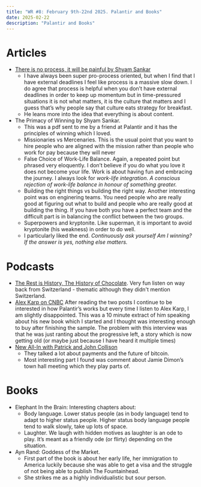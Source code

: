 ```yaml
---
title: "WR #8: February 9th-22nd 2025. Palantir and Books"
date: 2025-02-22
description: "Palantir and Books"
---
```


# Articles

- [There is no process, it will be painful by Shyam Sankar](https://www.shyamsankar.com/p/there-is-no-process-it-will-be-painful)
    - I have always been super pro-process oriented, but when I find that I have external deadlines I feel like process is a massive slow down. I do agree that process is helpful when you don’t have external deadlines in order to keep up momentum but in time-pressured situations it is not what matters, it is the culture that matters and I guess that’s why people say that culture eats strategy for breakfast.
    - He leans more into the idea that everything is about content.
- The Primacy of Winning by Shyam Sankar.
    - This was a pdf sent to me by a friend at Palantir and it has the principles of winning which I loved.
    - Missionaries vs Mercenaries. This is the usual point that you want to hire people who are aligned with the mission rather than people who work for pay because they will never
    - False Choice of Work-Life Balance. Again, a repeated point but phrased very eloquently. I don’t believe if you do what you love it does not become your life. Work is about having fun and embracing the journey. I always look for *work-life integration*. *A conscious rejection of work-life balance in honour of something greater.*
    - Building the right things vs building the right way. Another interesting point was on enginering teams. You need people who are really good at figuring out what to build and people who are really good at building the thing. If you have both you have a perfect team and the difficult part is in balancing the conflict between the two groups.
    - Superpowers and kryptonite. Like superman, it is important to avoid kryptonite (his weakness) in order to do well.
    - I particularly liked the end. *Continuously ask yourself Am I winning? If the answer is yes, nothing else matters.*

# Podcasts

- [The Rest is History, The History of Chocolate](https://podcasts.apple.com/gb/podcast/the-rest-is-history/id1537788786?i=1000647648517). Very fun listen on way back from Switzerland - thematic although they didn't mention Switzerland.
- [Alex Karp on CNBC](https://www.youtube.com/watch?v=j0Oz4P-NX84) After reading the two posts I continue to be interested in how Palantir’s works but every time I listen to Alex Karp, I am slightly disappointed. This was a 10 minute extract of him speaking about his new book which I started and I thought was interesting enough to buy after finishing the sample. The problem with this interview was that he was just ranting about the progressive left, a story which is now getting old (or maybe just because I have heard it multiple times)
- [New All-In with Patrick and John Collison](https://www.youtube.com/watch?v=OxP55dZjqZs)
    - They talked a lot about payments and the future of bitcoin.
    - Most interesting part I found was comment about Jamie Dimon’s town hall meeting which they play parts of.

# Books

- Elephant In the Brain: Interesting chapters about:
    - Body language. Lower status people (as in body language) tend to adapt to higher status people. Higher status body language people tend to walk slowly, take up lots of space.
    - Laughter. We laugh with hidden motives as laughter is an ode to play. It’s meant as a friendly ode (or flirty) depending on the situation.
- Ayn Rand: Goddess of the Market.
    - First part of the book is about her early life, her immigration to America luckily because she was able to get a visa and the struggle of not being able to publish The Fountainhead.
    - She strikes me as a highly individualistic but sour person.